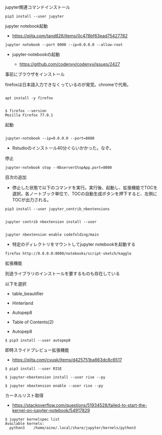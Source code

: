 jupyter関連コマンドインストール

```
pip3 install --user jupyter
```

jupyter notebook起動

- https://qiita.com/tand826/items/0c478bf63ead75427782

```
jupyter notebook --port 8000 --ip=0.0.0.0 --allow-root
```


- jupyter-notebookの起動

  - https://github.com/codenvy/codenvy/issues/2427

事前にブラウザをインストール

firefoxは日本語入力できなくっているのが発覚。chromeで代用。

```

apt install -y firefox

```


```

$ firefox --version
Mozilla Firefox 77.0.1

```

起動

```

jupyter-notebook --ip=0.0.0.0 --port=8080

```


- Rstudioのインストール40分ぐらいかかった。なぞ。


停止

```
jupyter-notebook stop --NbserverStopApp.port=8080
```


目次の追加

- 停止した状態で以下のコマンドを実行。実行後、起動し、拡張機能でTOCを選択。各ノートブック単位で、TOCの自動生成ボタンを押下すると、左側にTOCが出力される。

```
pip3 install --user jupyter_contrib_nbextensions


jupyter contrib nbextension install --user


jupyter nbextension enable codefolding/main
```


- 特定のディレクトリをマウントしてjupyter notebookを起動する

```
firefox http://0.0.0.0:8000/notebooks/script-sketch/kaggle
```

拡張機能

別途ライブラリのインストールを要するものも存在している

以下を選択

- table_beautifier

- Hinterland

- Autopep8

- Table of Contents(2)


- Autopep8

```
$ pip3 install --user autopep8

```

即時スライドプレビュー拡張機能

- https://qiita.com/cvusk/items/d425751ba663dc8c6517

```
$ pip3 install --user RISE

$ jupyter-nbextension install --user rise --py

$ jupyter nbextension enable --user rise --py
```

カーネルリスト取得

- https://stackoverflow.com/questions/51934528/failed-to-start-the-kernel-on-jupyter-notebook/54917829

```
$ jupyter kernelspec list
Available kernels:
  python3    /home/aine/.local/share/jupyter/kernels/python3
```
